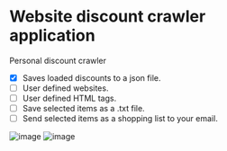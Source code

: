 # Website discount crawler application

Personal discount crawler

- [x] Saves loaded discounts to a json file.
- [ ] User defined websites.
- [ ] User defined HTML tags.
- [ ] Save selected items as a .txt file.
- [ ] Send selected items as a shopping list to your email.

![image](https://user-images.githubusercontent.com/72470168/114922490-6979a580-9e34-11eb-819c-1844cef0c495.png)
![image](https://user-images.githubusercontent.com/72470168/114922932-ec9afb80-9e34-11eb-81f9-e2387a1259c4.png)
